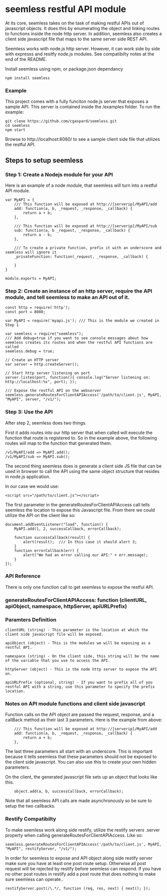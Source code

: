seemless restful API module
============
At its core, seemless takes on the task of making restful APIs out of javascript objects.   It does this by enumerating the object and linking routes to functions inside the node http server.  In addition, seemless also creates a client side javascript file that maps to the same server side REST API.

Seemless works with node.js http server.  However, it can work side by side with expresss and resitfy node.js modules.   See compatibilty notes at the end of the README.

Install seemless using npm, or package.json dependancy
```
npm install seemless
```

### Example

This project comes with a fully funciton node.js server that exposes a sample API.   This server is contained inside the /examples folder.   To run the example:

```
git clone https://github.com/cgaspard/seemless.git
cd seemless
npm start
```

Browse to http://localhost:8080/ to see a sample client side file that utilizes the restful API.

## Steps to setup seemless

### Step 1: Create a Nodejs module for your API

Here is an example of a node module, that seemless will turn into a restful API module.

```
var MyAPI = {
    /// This function will be exposed at http://[serverip]/MyAPI/add
    add: function(a, b, _request, _response, _callback) {
        return a + b;
    },

    /// This function will be exposed at http://[serverip]/MyAPI/sub
    sub: function(a, b _request, _response, _callback) {
        return a - b;
    },

    /// To create a private function, prefix it with an underscore and seemless will ignore it
    _privateFunction: function(_request, _response, _callback) {

    }
}

module.exports = MyAPI;
```

### Step 2: Create an instance of an http server, require the API module, and tell seemless to make an API out of it.

```
const http = require('http');
const port = 8080;

var MyAPI = require('myapi.js'); /// This is the module we created in Step 1

var seemless = require("seemless");
/// Add debug=true if you want to see console messages about how seemless creates its routes and when the restful API functions are called
seemless.debug = true;  

// Create an HTTP server
var server = http.createServer();

// Start http server listening on port
server.listen(port, function(){ console.log("Server listening on: http://localhost:%s", port); });

/// Expose the restful API on the webserver
seemless.generateRoutesForClientAPIAccess('/path/to/client.js', MyAPI, "MyAPI", server, "/v1/");
```

### Step 3: Use the API

After step 2, seemless does two things.   

First it adds routes into our http server that when called will execute the function that route is registered to.   So in the example above, the following routes will map to the function that generated them.

```
/v1/MyAPI/add => MyAPI.add();
/v1/MyAPI/sub => MyAPI.sub();
```

The second thing seemless does is generate a client side JS file that can be used in browser to call the API using the same object structure that resides in node.js application. 

In our case we would use:

```
<script src="/path/to/client.js"></script>
```

The first parameter in the generateRoutesForClientAPIAccess call tells seemless the location to expose this Javascript file.  From there we could utilize the API on the client like so:

```
document.addEventListener("load", function() {
    MyAPI.add(1, 2, successCallback, errorCallback);

    function successCallback(result) {
        alert(result);  /// In this case it should alert 3;
    }
    function errorCallback(err) {
        alert("We had an error calling our API:" + err.message);
    }
});
```

### API Reference

There is only one function call to get seemless to expose the restful API.

### generateRoutesForClientAPIAccess: function (clientURL, apiObject, namespace, httpServer, apiURLPrefix)

### Paramters Definition

    clientURL (string) - This parameter is the location at which the client side javascript file will be exposed.

    apiObject (object) - This is the modules we will be exposing as a restful API.

    namespace (string) - On the client side, this string will be the name of the variable that you use to access the API.

    httpServer (object) - This is the node http server to expose the API on.

    apiURLPrefix (optional, string) - If you want to prefix all of you restful API with a string, use this parameter to specify the prefix location.

### Notes on API module functions and client side javascript

Function calls on the API object are passed the request, response, and a callBack method as their last 3 parameters. 
Here is the example from above:

```
    /// This function will be exposed at http://[serverip]/MyAPI/add
    add: function(a, b, _request, _response, _callback) {
        return a + b;
    },
```

The last three parameters all start with an underscore.   This is important because it tells seemless that these parameters should not be exposed to the client side javascript.  You can also use this to create your own hidden parameters.

On the client, the generated javascript file sets up an object that looks like this.

```
    object.add(a, b, successCallback, errorCallback);
```

Note that all seemless API calls are made asynchronously so be sure to setup the two callbacks.

### Restify Compatibilty

To make seemless work along side restify, utilize the restify servers .server property when calling generateRoutesForClientAPIAccess.  Like so:

```
seemless.generateRoutesForClientAPIAccess('/path/to/client.js', MyAPI, "MyAPI", restifyServer, "/v1/");
```

In order for seemless to expose and API object along side restify server make sure you have at least one post route setup.  Otherwise all post request will be rejected by restify before seemless can respond.  If you have no other post routes in restify add a post route that does nothing to make sure seemless can operate..

``` 
restifyServer.post(/\.*/, function (req, res, next) { next(); });
```

